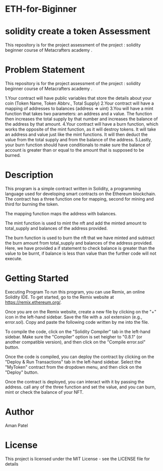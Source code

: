 # ETH-for-Biginner

# solidity create a token Assessment
This repository is for the project assessment of the project : solidity beginner course of Metacrafters academy .

# Problem Statement

This repository is for the project assessment of the project : solidity beginner course of Metacrafters academy .

1.Your contract will have public variables that store the details about your coin (Token Name, Token Abbrv., Total Supply)
2.Your contract will have a mapping of addresses to balances (address => uint)
3.You will have a mint function that takes two parameters: an address and a value. The function then increases the total supply by that number and increases the balance of the address by that amount.
4.Your contract will have a burn function, which works the opposite of the mint function, as it will destroy tokens. It will take an address and value just like the mint functions. It will then deduct the value from the total supply and from the balance of the address.
5.Lastly, your burn function should have conditionals to make sure the balance of account is greater than or equal to the amount that is supposed to be burned.

# Description
This program is a simple contract written in Solidity, a programming language used for developing smart contracts on the Ethereum blockchain. The contract has a three function one for mapping, second for mining and third for burning the token.

The mapping function maps the address with balances.

The mint function is used to mint the nft and add the minted amount to total_supply and balances of the address provided.

The burn function is used to burn the nft that we have minted and subtract the burn amount from total_supply and balances of the address provided. Here, we have provided a if statement to check balance is greater than the value to be burnt, if balance is less than value than the further code will not execute.

# Getting Started
Executing Program
To run this program, you can use Remix, an online Solidity IDE. To get started, go to the Remix website at https://remix.ethereum.org/.

Once you are on the Remix website, create a new file by clicking on the "+" icon in the left-hand sidebar. Save the file with a .sol extension (e.g., error.sol). Copy and paste the following code written by me into the file.

To compile the code, click on the "Solidity Compiler" tab in the left-hand sidebar. Make sure the "Compiler" option is set heigher to "0.8.1" (or another compatible version), and then click on the "Compile error.sol" button.

Once the code is compiled, you can deploy the contract by clicking on the "Deploy & Run Transactions" tab in the left-hand sidebar. Select the "MyToken" contract from the dropdown menu, and then click on the "Deploy" button.

Once the contract is deployed, you can interact with it by passing the address. call any of the three function and set the value, and you can burn, mint or check the balance of your NFT.

# Author
Aman Patel

# License
This project is licensed under the MIT License - see the LICENSE file for details
